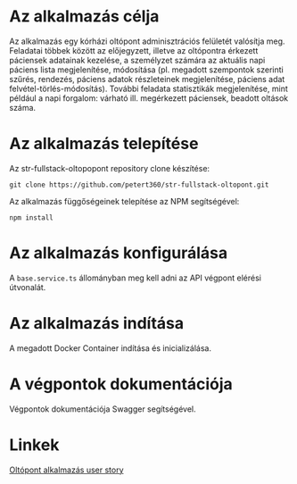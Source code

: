 # Az alkalmazás célja

Az alkalmazás egy kórházi oltópont adminisztrációs felületét valósítja meg. Feladatai többek között az előjegyzett, illetve az oltópontra érkezett páciensek adatainak kezelése, a személyzet számára az aktuális napi páciens lista megjelenítése, módosítása (pl. megadott szempontok szerinti szűrés, rendezés, páciens adatok részleteinek megjelenítése, páciens adat felvétel-törlés-módosítás). További feladata statisztikák megjelenítése, mint például a napi forgalom: várható ill. megérkezett páciensek, beadott oltások száma.

# Az alkalmazás telepítése

Az str-fullstack-oltopopont repository clone készítése:

`git clone https://github.com/petert360/str-fullstack-oltopont.git`

Az alkalmazás függőségeinek telepítése az NPM segítségével:
    
`npm install`

# Az alkalmazás konfigurálása

A `base.service.ts` állományban meg kell adni az API végpont elérési útvonalát.

# Az alkalmazás indítása

A megadott Docker Container indítása és inicializálása.

# A végpontok dokumentációja

Végpontok dokumentációja Swagger segítségével.

# Linkek

[Oltópont alkalmazás user story](https://github.com/petert360/str-fullstack-oltopont/blob/main/README.md)